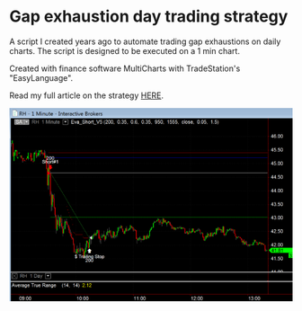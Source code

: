 # Gap exhaustion day trading strategy

A script I created years ago to automate trading gap exhaustions on daily charts. The script is designed to be executed on a 1 min chart. 

Created with finance software MultiCharts with TradeStation's "EasyLanguage".

Read my full article on the strategy [HERE](https://pascalguyon.tumblr.com/post/161367843465/my-main-homemade-trading-system-update). 

![alt text](https://github.com/ravel44/gapexhaustion/blob/master/RH.png)
